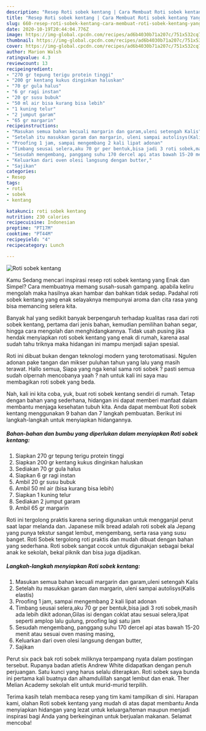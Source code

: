 ```yaml
---
description: "Resep Roti sobek kentang | Cara Membuat Roti sobek kentang Yang Menggugah Selera"
title: "Resep Roti sobek kentang | Cara Membuat Roti sobek kentang Yang Menggugah Selera"
slug: 660-resep-roti-sobek-kentang-cara-membuat-roti-sobek-kentang-yang-menggugah-selera
date: 2020-10-19T20:44:04.776Z
image: https://img-global.cpcdn.com/recipes/ad6b4030b71a207c/751x532cq70/roti-sobek-kentang-foto-resep-utama.jpg
thumbnail: https://img-global.cpcdn.com/recipes/ad6b4030b71a207c/751x532cq70/roti-sobek-kentang-foto-resep-utama.jpg
cover: https://img-global.cpcdn.com/recipes/ad6b4030b71a207c/751x532cq70/roti-sobek-kentang-foto-resep-utama.jpg
author: Marion Walsh
ratingvalue: 4.3
reviewcount: 13
recipeingredient:
- "270 gr tepung terigu protein tinggi"
- "200 gr kentang kukus dinginkan haluskan"
- "70 gr gula halus"
- "6 gr ragi instan"
- "20 gr susu bubuk"
- "50 ml air bisa kurang bisa lebih"
- "1 kuning telur"
- "2 jumput garam"
- "65 gr margarin"
recipeinstructions:
- "Masukan semua bahan kecuali margarin dan garam,uleni setengah Kalis"
- "Setelah itu masukkan garam dan margarin, uleni sampai autolisys(Kalis elastis)"
- "Proofing 1 jam, sampai mengembang 2 kali lipat adonan"
- "Timbang seusai selera,aku 70 gr per bentuk,bisa jadi 3 roti sobek,masih ada lebih dikit adonan,Gilas isi dengan coklat atau sesuai selera,lipat seperti amplop lalu gulung, proofing lagi satu jam"
- "Sesudah mengembang, panggang suhu 170 dercel api atas bawah 15-20 menit atau sesuai oven masing masing,"
- "Keluarkan dari oven olesi langsung dengan butter,"
- "Sajikan"
categories:
- Resep
tags:
- roti
- sobek
- kentang

katakunci: roti sobek kentang 
nutrition: 230 calories
recipecuisine: Indonesian
preptime: "PT17M"
cooktime: "PT44M"
recipeyield: "4"
recipecategory: Lunch

---
```



![Roti sobek kentang](https://img-global.cpcdn.com/recipes/ad6b4030b71a207c/751x532cq70/roti-sobek-kentang-foto-resep-utama.jpg)

Kamu Sedang mencari inspirasi resep roti sobek kentang yang Enak dan Simpel? Cara membuatnya memang susah-susah gampang. apabila keliru mengolah maka hasilnya akan hambar dan bahkan tidak sedap. Padahal roti sobek kentang yang enak selayaknya mempunyai aroma dan cita rasa yang bisa memancing selera kita.

Banyak hal yang sedikit banyak berpengaruh terhadap kualitas rasa dari roti sobek kentang, pertama dari jenis bahan, kemudian pemilihan bahan segar, hingga cara mengolah dan menghidangkannya. Tidak usah pusing jika hendak menyiapkan roti sobek kentang yang enak di rumah, karena asal sudah tahu triknya maka hidangan ini mampu menjadi sajian spesial.

Roti ini dibuat bukan dengan teknologi modern yang terotomatisasi. Ngulen adonan pake tangan dan mikser puluhan tahun yang lalu yang masih terawat. Hallo semua, Siapa yang nga kenal sama roti sobek ? pasti semua sudah olpernah mencobanya yaah ? nah untuk kali ini saya mau membagikan roti sobek yang beda.


Nah, kali ini kita coba, yuk, buat roti sobek kentang sendiri di rumah. Tetap dengan bahan yang sederhana, hidangan ini dapat memberi manfaat dalam membantu menjaga kesehatan tubuh kita. Anda dapat membuat Roti sobek kentang menggunakan 9 bahan dan 7 langkah pembuatan. Berikut ini langkah-langkah untuk menyiapkan hidangannya.

<!--inarticleads1-->

##### Bahan-bahan dan bumbu yang diperlukan dalam menyiapkan Roti sobek kentang:

1. Siapkan 270 gr tepung terigu protein tinggi
1. Siapkan 200 gr kentang kukus dinginkan haluskan
1. Sediakan 70 gr gula halus
1. Siapkan 6 gr ragi instan
1. Ambil 20 gr susu bubuk
1. Ambil 50 ml air (bisa kurang bisa lebih)
1. Siapkan 1 kuning telur
1. Sediakan 2 jumput garam
1. Ambil 65 gr margarin


Roti ini tergolong praktis karena sering digunakan untuk mengganjal perut saat lapar melanda dan. Japanese milk bread adalah roti sobek ala Jepang yang punya tekstur sangat lembut, mengembang, serta rasa yang susu banget. Roti Sobek tergolong roti praktis dan mudah dibuat dengan bahan yang sederhana. Roti sobek sangat cocok untuk digunakjan sebagai bekal anak ke sekolah, bekal piknik dan bisa juga dijadikan. 

<!--inarticleads2-->

##### Langkah-langkah menyiapkan Roti sobek kentang:

1. Masukan semua bahan kecuali margarin dan garam,uleni setengah Kalis
1. Setelah itu masukkan garam dan margarin, uleni sampai autolisys(Kalis elastis)
1. Proofing 1 jam, sampai mengembang 2 kali lipat adonan
1. Timbang seusai selera,aku 70 gr per bentuk,bisa jadi 3 roti sobek,masih ada lebih dikit adonan,Gilas isi dengan coklat atau sesuai selera,lipat seperti amplop lalu gulung, proofing lagi satu jam
1. Sesudah mengembang, panggang suhu 170 dercel api atas bawah 15-20 menit atau sesuai oven masing masing,
1. Keluarkan dari oven olesi langsung dengan butter,
1. Sajikan


Perut six pack bak roti sobek miliknya terpampang nyata dalam postingan tersebut. Rupanya badan atletis Andrew White didapatkan dengan penuh perjuangan. Satu kunci yang harus selalu diterapkan. Roti sobek saya bunda ini pertama kali buatnya dan alhamdulillah sangat lembut dan enak. Ther Melian Academy sekolah elit untuk murid-murid terpilih. 

Terima kasih telah membaca resep yang tim kami tampilkan di sini. Harapan kami, olahan Roti sobek kentang yang mudah di atas dapat membantu Anda menyiapkan hidangan yang lezat untuk keluarga/teman maupun menjadi inspirasi bagi Anda yang berkeinginan untuk berjualan makanan. Selamat mencoba!
